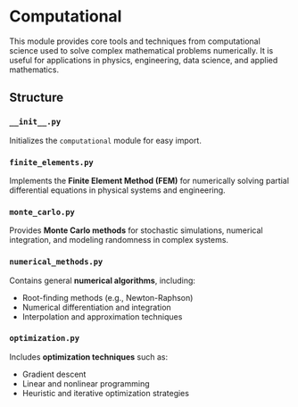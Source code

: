 # Computational 

This module provides core tools and techniques from computational science used to solve complex mathematical problems numerically. It is useful for applications in physics, engineering, data science, and applied mathematics.

## Structure

### `__init__.py`
Initializes the `computational` module for easy import.

### `finite_elements.py`
Implements the **Finite Element Method (FEM)** for numerically solving partial differential equations in physical systems and engineering.

### `monte_carlo.py`
Provides **Monte Carlo methods** for stochastic simulations, numerical integration, and modeling randomness in complex systems.

### `numerical_methods.py`
Contains general **numerical algorithms**, including:
- Root-finding methods (e.g., Newton-Raphson)
- Numerical differentiation and integration
- Interpolation and approximation techniques

### `optimization.py`
Includes **optimization techniques** such as:
- Gradient descent
- Linear and nonlinear programming
- Heuristic and iterative optimization strategies
